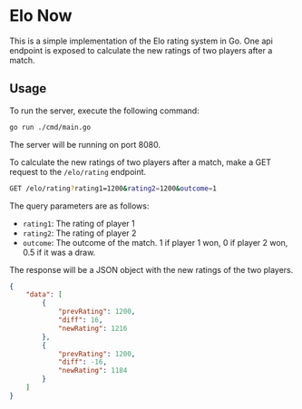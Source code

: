 # Elo Now

This is a simple implementation of the Elo rating system in Go. One api endpoint is exposed to calculate the new ratings of two players after a match.

## Usage

To run the server, execute the following command:

```bash
go run ./cmd/main.go 
```

The server will be running on port 8080.

To calculate the new ratings of two players after a match, make a GET request to the `/elo/rating` endpoint.

```bash
GET /elo/rating?rating1=1200&rating2=1200&outcome=1
```

The query parameters are as follows:

- `rating1`: The rating of player 1
- `rating2`: The rating of player 2
- `outcome`: The outcome of the match. 1 if player 1 won, 0 if player 2 won, 0.5 if it was a draw.

The response will be a JSON object with the new ratings of the two players.

```json
{
    "data": [
        {
            "prevRating": 1200,
            "diff": 16,
            "newRating": 1216
        },
        {
            "prevRating": 1200,
            "diff": -16,
            "newRating": 1184
        }
    ]
}
```
